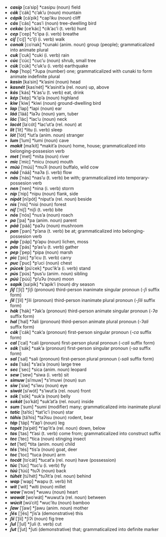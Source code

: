 -	***casip***	\[caˈsip\]	\*casipu	(noun)	field
-	***cák***	\[ˈcák\]	\*cʼakʼu	(noun)	mountain
-	***cápik***	\[cáˈpik\]	\*capʼiku	(noun)	cliff
-	***cás***	\[ˈcás\]	\*casʼi	(noun)	tree-dwelling bird
-	***cekác***	\[ceˈkác\]	\*cikʼacʼi	(t. verb)	hunt
-	***cep***	\[ˈcep\]	\*cʼipa	(i. verb)	breathe
-	***ciʃ***	\[ˈciʃ\]	\*cʼiʃi	(i. verb)	walk
-	***conak***	\[coˈnak\]	\*cunaki	(anim. noun)	group (people); grammaticalized into animate plural
-	***cuk***	\[ˈcuk\]	\*cuki	(i. verb)	rain
-	***cúc***	\[ˈcúc\]	\*cucʼu	(noun)	shrub, small tree
-	***cúk***	\[ˈcúk\]	\*cʼukʼu	(i. verb)	earthquake
-	***hop***	\[ˈhop\]	\*ʔupa	(number)	one; grammaticalized with cunaki to form animate indefinite plural
-	***kasin***	\[kaˈsin\]	\*kʼasini	(noun)	head
-	***kasnét***	\[kasˈnét\]	\*kʼasinitʼa	(rel. noun)	up, above
-	***kás***	\[ˈkás\]	\*kʼasʼu	(t. verb)	eat, drink
-	***kép***	\[ˈkép\]	\*kʼipʼa	(noun)	highland
-	***kiw***	\[ˈkiw\]	\*kiwi	(noun)	ground-dwelling bird
-	***lap***	\[ˈlap\]	\*lapi	(noun)	ear
-	***láá***	\[ˈláá\]	\*laʔu	(noun)	yam, tuber
-	***lác***	\[ˈlác\]	\*lacʼu	(noun)	neck
-	***lacót***	\[laˈcót\]	\*lacʼutʼa	(rel. noun)	at
-	***lit***	\[ˈlit\]	\*litu	(i. verb)	sleep
-	***lót***	\[ˈlót\]	\*lutʼa	(anim. noun)	stranger
-	***lum***	\[ˈlum\]	\*lumi	(noun)	cave
-	***makít***	\[maˈkít\]	\*makitʼa	(noun)	home, house; grammaticalized into belonging-possesion verb
-	***met***	\[ˈmet\]	\*mita	(noun)	river
-	***mic***	\[ˈmic\]	\*micu	(noun)	mouth
-	***múú***	\[ˈmúú\]	\*muʔi	(noun)	buffalo, wild cow
-	***náá***	\[ˈnáá\]	\*naʔa	(i. verb)	flow
-	***nás***	\[ˈnás\]	\*nasʼu	(t. verb)	be with; grammaticalized into temporary-possesion verb
-	***nen***	\[ˈnen\]	\*nina	(i. verb)	storm
-	***nip***	\[ˈnip\]	\*nipu	(noun)	flank, side
-	***nipót***	\[niˈpót\]	\*niputʼa	(rel. noun)	beside
-	***nis***	\[ˈnis\]	\*nisi	(noun)	forest
-	***niʃ***	\[ˈniʃ\]	\*niʃi	(t. verb)	bite
-	***nós***	\[ˈnós\]	\*nusʼa	(noun)	roach
-	***pa***	\[ˈpa\]	\*pa	(anim. noun)	parent
-	***páá***	\[ˈpáá\]	\*paʔu	(noun)	mushroom
-	***pan***	\[ˈpan\]	\*pʼana	(t. verb)	be at; grammaticalized into belonging-possesion verb
-	***páp***	\[ˈpáp\]	\*pʼapu	(noun)	lichen, moss
-	***pás***	\[ˈpás\]	\*pʼasʼu	(t. verb)	gather
-	***pep***	\[ˈpep\]	\*pipa	(noun)	marsh
-	***pic***	\[ˈpic\]	\*pʼicu	(t. verb)	carry
-	***puc***	\[ˈpuc\]	\*pʼuci	(noun)	chest
-	***púcek***	\[púˈcek\]	\*pucʼikʼa	(i. verb)	stand
-	***pús***	\[ˈpús\]	\*pusʼu	(anim. noun)	sibling
-	***púú***	\[ˈpúú\]	\*pʼuʔu	(noun)	moon
-	***sapík***	\[saˈpík\]	\*sʼapikʼi	(noun)	dry season
-	***ʃiʃ***	\[ˈʃiʃ\]	\*ʃiʃi	(pronoun)	third-person inanimate singular pronoun (*-ʃi* suffix form)
-	***ʃil***	\[ˈʃil\]	\*ʃili	(pronoun)	third-person inanimate plural pronoun (*-ʃili* suffix form)
-	***hák***	\[ˈhák\]	\*ʔakʼa	(pronoun)	third-person animate singular pronoun (*-ʔa* suffix form)
-	***hal***	\[ˈhal\]	\*ʔali	(pronoun)	third-person animate plural pronoun (*-ʔali* suffix form)
-	***cák***	\[ˈcák\]	\*cakʼa	(pronoun)	first-person singular pronoun (*-ca* suffix form)
-	***cal***	\[ˈcal\]	\*cali	(pronoun)	first-person plural pronoun (*-cali* suffix form)
-	***sák***	\[ˈsák\]	\*sakʼa	(pronoun)	first-person singular pronoun (*-sa* suffix form)
-	***sal***	\[ˈsal\]	\*sali	(pronoun)	first-person plural pronoun (*-sali* suffix form)
-	***sás***	\[ˈsás\]	\*sʼasʼa	(noun)	large tree
-	***sec***	\[ˈsec\]	\*sica	(anim. noun)	leopard
-	***sew***	\[ˈsew\]	\*siwa	(i. verb)	sit
-	***simuw***	\[siˈmuw\]	\*sʼimuwi	(noun)	sun
-	***siw***	\[ˈsiw\]	\*sʼiwu	(noun)	eye
-	***siwót***	\[siˈwót\]	\*sʼiwutʼa	(rel. noun)	front
-	***sók***	\[ˈsók\]	\*sukʼa	(noun)	belly
-	***sokát***	\[soˈkát\]	\*sukʼatʼa	(rel. noun)	inside
-	***sum***	\[ˈsum\]	\*sumi	(modifier)	many; grammaticalized into inanimate plural
-	***tatíc***	\[taˈtíc\]	\*tatʼicʼi	(noun)	star
-	***táhis***	\[táˈhis\]	\*taʔisu	(noun)	rodent, bear
-	***táp***	\[ˈtáp\]	\*tʼapʼi	(noun)	leg
-	***tapét***	\[taˈpét\]	\*tʼapʼitʼa	(rel. noun)	down, below
-	***tas***	\[ˈtas\]	\*tʼasi	(t. verb)	come from; grammaticalized into construct suffix
-	***tec***	\[ˈtec\]	\*tica	(noun)	stinging insect
-	***tet***	\[ˈtet\]	\*tita	(anim. noun)	child
-	***tés***	\[ˈtés\]	\*tisʼa	(noun)	goat, deer
-	***toc***	\[ˈtoc\]	\*tuca	(noun)	arm
-	***tocát***	\[toˈcát\]	\*tucatʼa	(rel. noun)	have (possession)
-	***túc***	\[ˈtúc\]	\*tucʼu	(i. verb)	fly
-	***túú***	\[ˈtúú\]	\*tuʔi	(noun)	back
-	***túhét***	\[túˈhét\]	\*tuʔitʼa	(rel. noun)	behind
-	***wap***	\[ˈwap\]	\*wapu	(t. verb)	hit
-	***wit***	\[ˈwit\]	\*witi	(noun)	millet
-	***wow***	\[ˈwow\]	\*wuwu	(noun)	heart
-	***wowát***	\[woˈwát\]	\*wuwutʼa	(rel. noun)	between
-	***wúcit***	\[wúˈcit\]	\*wucʼitu	(noun)	bamboo
-	***ʃaw***	\[ˈʃaw\]	\*ʃawu	(anim. noun)	mother
-	***ʃés***	\[ˈʃés\]	\*ʃisʼa	(demonstrative)	this
-	***ʃíí***	\[ˈʃíí\]	\*ʃiʔi	(noun)	fig tree
-	***ʃul***	\[ˈʃul\]	\*ʃuli	(t. verb)	cut
-	***ʃut***	\[ˈʃut\]	\*ʃuti	(demonstrative)	that; grammaticalized into definite marker
